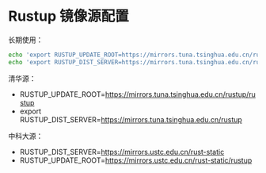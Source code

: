 # Rustup 镜像源配置

长期使用：

```bash
echo 'export RUSTUP_UPDATE_ROOT=https://mirrors.tuna.tsinghua.edu.cn/rustup/rustup' >> ~/.bash_profile
echo 'export RUSTUP_DIST_SERVER=https://mirrors.tuna.tsinghua.edu.cn/rustup' >> ~/.bash_profile
```

清华源：

* RUSTUP_UPDATE_ROOT=<https://mirrors.tuna.tsinghua.edu.cn/rustup/rustup>
* export RUSTUP_DIST_SERVER=<https://mirrors.tuna.tsinghua.edu.cn/rustup>

中科大源：

* RUSTUP_DIST_SERVER=<https://mirrors.ustc.edu.cn/rust-static>
* RUSTUP_UPDATE_ROOT=<https://mirrors.ustc.edu.cn/rust-static/rustup>

